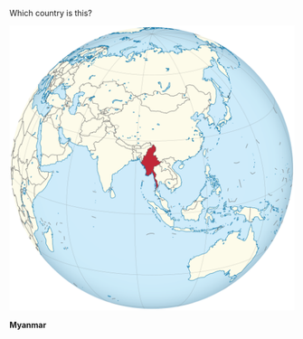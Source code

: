 Which country is this?

![Map of a country](images/Myanmar_on_the_globe_(Myanmar_centered).svg)
<!--question-->
**Myanmar**